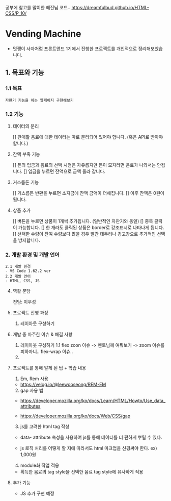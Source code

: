 공부에 참고를 많이한 혜진님 코드.. https://dreamfulbud.github.io/HTML-CSS/P_10/

# Vending Machine

- 멋쟁이 사자처럼 프론트앤드 1기에서 진행한 프로젝트를 개인적으로 정리해보았습니다.

## 1. 목표와 기능

### 1.1 목표

    자판기 기능을 하는 웹페이지 구현해보기

### 1.2 기능

1.  데이터의 분리

    [] 판매할 음료에 대한 데이터는 따로 분리되어 있어야 합니다. (혹은 API로 받아야 합니다.)

2.  잔액 부족 기능

    [] 돈의 입금과 음료의 선택 시점은 자유롭지만 돈이 모자라면 음료가 나와서는 안됩니다.
    [] 입금을 누르면 잔액으로 금액 올라 갑니다.

3.  거스름돈 기능

    [] 거스름돈 반환을 누르면 소지금에 잔액 금액이 더해집니다.
    [] 이후 잔액은 0원이 됩니다.

4.  상품 추가

    [] 버튼을 누르면 상품이 1개씩 추가됩니다. (일반적인 자판기와 동일)
    [] 중복 클릭이 가능합니다.
    [] 한 개라도 클릭된 상품은 border로 강조표시로 나타나게 됩니다.
    [] 선택한 수량이 잔여 수량보다 많을 경우 빨간 테두리나 경고창으로 추가적인 선택을 방지합니다.

### 2. 개발 환경 및 개발 언어

    2.1 개발 환경
    - VS Code 1.62.2 ver
    2.2 개발 언어
    - HTML, CSS, JS

4. 역활 분담

   전담: 이우성

5. 프로젝트 진행 과정

   1. 레이아웃 구성하기

6. 개발 중 마주한 이슈 & 해결 사항

   1. 레이아웃 구성하기
      1.1 flex zoon 이슈
      -> 멘토님께 여쭤보기
      -> zoom 이슈를 피하자니.. flex-wrap 이슈..
   2.

7. 프로젝트를 통해 알게 된 팁 + 학습 내용

   1. Em, Rem 사용

   - https://velog.io/@leewooseong/REM-EM

   2. gap 사용 법

   - https://developer.mozilla.org/ko/docs/Learn/HTML/Howto/Use_data_attributes

   - https://developer.mozilla.org/ko/docs/Web/CSS/gap

   3. js를 고려한 html tag 작성

   - data- attribute 속성을 사용하여 js를 통해 데이터를 더 편하게 뿌릴 수 있다.

   - js 로직 처리를 어떻게 할 지에 따라서도 html 마크업을 신경써야 한다. ex) 1,000원

   4. module화 작업 적용

   - 획득한 음료의 tag style을 선택한 음료 tag style에 유사하게 적용

8. 추가 기능
   - JS 추가 구현 예정
